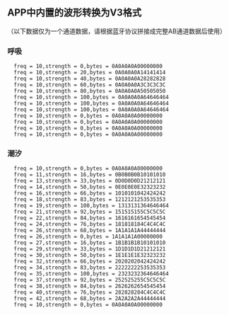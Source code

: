 ## APP中内置的波形转换为V3格式
（以下数据仅为一个通道数据，请根据蓝牙协议拼接成完整AB通道数据后使用）

### 呼吸
      freq = 10,strength = 0,bytes = 0A0A0A0A00000000
      freq = 10,strength = 20,bytes = 0A0A0A0A14141414
      freq = 10,strength = 40,bytes = 0A0A0A0A28282828
      freq = 10,strength = 60,bytes = 0A0A0A0A3C3C3C3C
      freq = 10,strength = 80,bytes = 0A0A0A0A50505050
      freq = 10,strength = 100,bytes = 0A0A0A0A64646464
      freq = 10,strength = 100,bytes = 0A0A0A0A64646464
      freq = 10,strength = 100,bytes = 0A0A0A0A64646464
      freq = 10,strength = 0,bytes = 0A0A0A0A00000000
      freq = 10,strength = 0,bytes = 0A0A0A0A00000000
      freq = 10,strength = 0,bytes = 0A0A0A0A00000000
      freq = 10,strength = 0,bytes = 0A0A0A0A00000000

### 潮汐
      freq = 10,strength = 0,bytes = 0A0A0A0A00000000
      freq = 11,strength = 16,bytes = 0B0B0B0B10101010
      freq = 13,strength = 33,bytes = 0D0D0D0D21212121
      freq = 14,strength = 50,bytes = 0E0E0E0E32323232
      freq = 16,strength = 66,bytes = 1010101042424242
      freq = 18,strength = 83,bytes = 1212121253535353
      freq = 19,strength = 100,bytes = 1313131364646464
      freq = 21,strength = 92,bytes = 151515155C5C5C5C
      freq = 22,strength = 84,bytes = 1616161654545454
      freq = 24,strength = 76,bytes = 181818184C4C4C4C
      freq = 26,strength = 68,bytes = 1A1A1A1A44444444
      freq = 26,strength = 0,bytes = 1A1A1A1A00000000
      freq = 27,strength = 16,bytes = 1B1B1B1B10101010
      freq = 29,strength = 33,bytes = 1D1D1D1D21212121
      freq = 30,strength = 50,bytes = 1E1E1E1E32323232
      freq = 32,strength = 66,bytes = 2020202042424242
      freq = 34,strength = 83,bytes = 2222222253535353
      freq = 35,strength = 100,bytes = 2323232364646464
      freq = 37,strength = 92,bytes = 252525255C5C5C5C
      freq = 38,strength = 84,bytes = 2626262654545454
      freq = 40,strength = 76,bytes = 282828284C4C4C4C
      freq = 42,strength = 68,bytes = 2A2A2A2A44444444
      freq = 10,strength = 0,bytes = 0A0A0A0A00000000